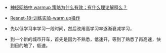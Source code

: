 * [神经网络中 warmup 策略为什么有效；有什么理论解释么？]( https://www.zhihu.com/question/338066667 )

* [Resnet-18-训练实验-warm up操作](https://blog.csdn.net/u011995719/article/details/77884728)



* 先以低学习率学习一段时间，然后改用高学习率逐渐衰减学习，
* 到一个新的城市开车，首先是因为不熟悉，低速开，等到了熟悉了再高速，快到目的地了，低速。